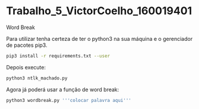 # Trabalho_5_VictorCoelho_160019401
Word Break

Para utilizar tenha certeza de ter o python3 na sua máquina e o gerenciador de
pacotes pip3.

~~~bash   
pip3 install -r requirements.txt --user
~~~   

Depois execute:
~~~bash   
python3 ntlk_machado.py
~~~

Agora já poderá usar a função de word break:

~~~bash   
python3 wordbreak.py '''colocar palavra aqui'''
~~~   
